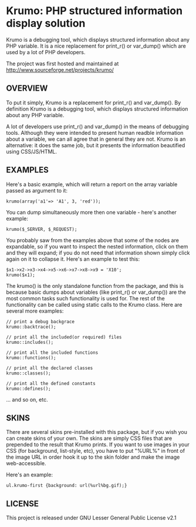 Krumo: PHP structured information display solution
=====

Krumo is a debugging tool, which displays structured information about any PHP variable. 
It is a nice replacement for print_r() or var_dump() which are used by a lot of PHP developers.

The project was first hosted and maintained at http://www.sourceforge.net/projects/krumo/

OVERVIEW
------------------------------------------------------------------------------
To put it simply, Krumo is a replacement for print_r() and var_dump(). By definition Krumo
is a debugging tool, which displays structured information about any PHP variable.

A lot of developers use print_r() and var_dump() in the means of debugging 
tools. Although they were intended to present human readble information about a 
variable, we can all agree that in general they are not. Krumo is an 
alternative: it does the same job, but it presents the information beautified 
using CSS/JS/HTML. 

EXAMPLES
------------------------------------------------------------------------------
Here's a basic example, which will return a report on the array variable passed 
as argument to it:

	krumo(array('a1'=> 'A1', 3, 'red'));

You can dump simultaneously more then one variable - here's another example:

	krumo($_SERVER, $_REQUEST);

You probably saw from the examples above that some of the nodes are expandable, 
so if you want to inspect the nested information, click on them and they will 
expand; if you do not need that information shown simply click again on it to 
collapse it. Here's an example to test this:

	$x1->x2->x3->x4->x5->x6->x7->x8->x9 = 'X10';
	krumo($x1);

The krumo() is the only standalone function from the package, and this is 
because basic dumps about variables (like print_r() or var_dump()) are the most 
common tasks such functionality is used for. The rest of the functionality can 
be called using static calls to the Krumo class. Here are several more examples:

	// print a debug backgrace
 	krumo::backtrace();

	// print all the included(or required) files
	krumo::includes();
 
	// print all the included functions
	krumo::functions();
 
	// print all the declared classes
	krumo::classes();
 
	// print all the defined constants
	krumo::defines();

 ... and so on, etc.

SKINS
------------------------------------------------------------------------------
There are several skins pre-installed with this package, but if you wish you can 
create skins of your own. The skins are simply CSS files that are prepended to 
the result that Krumo prints. If you want to use images in your CSS (for 
background, list-style, etc), you have to put "%URL%" in front of the image URL 
in order hook it up to the skin folder and make the image web-accessible.

Here's an example:

	ul.krumo-first {background: url(%url%bg.gif);}

LICENSE
------------------------------------------------------------------------------
This project is released under GNU Lesser General Public License v2.1



